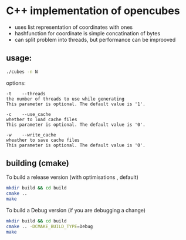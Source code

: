 # C++ implementation of opencubes
- uses list representation of coordinates with ones
- hashfunction for coordinate is simple concatination of bytes
- can split problem into threads, but performance can be improoved

## usage:
```bash
./cubes -n N
```
options:
```
-t    --threads
the number of threads to use while generating
This parameter is optional. The default value is '1'.

-c    --use_cache
whether to load cache files
This parameter is optional. The default value is '0'.

-w    --write_cache
wheather to save cache files
This parameter is optional. The default value is '0'.
```

## building (cmake)
To build a release version (with optimisations , default)
```bash
mkdir build && cd build
cmake ..
make
```

To build a Debug version (if you are debugging a change)
```bash
mkdir build && cd build
cmake .. -DCMAKE_BUILD_TYPE=Debug
make
```